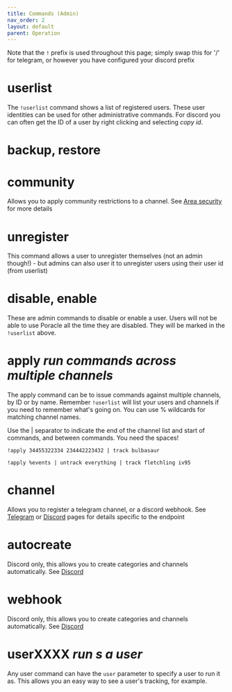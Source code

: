 ```yaml
---
title: Commands (Admin)
nav_order: 2
layout: default
parent: Operation
---
```


Note that the `!` prefix is used throughout this page; simply swap this for '/' for telegram, 
or however you have configured your discord prefix

# userlist

The `!userlist` command shows a list of registered users. These user identities can be used
for other administrative commands.  For discord you can often get the ID of a user by
right clicking and selecting *copy id*.

# backup, restore

# community

Allows you to apply community restrictions to a channel. See [Area security](areasecurity.md)
for more details

# unregister

This command allows a user to unregister themselves (not an admin though!) - but admins
can also user it to unregister users using their user id (from userlist)

# disable, enable

These are admin commands to disable or enable a user. Users will not be able to use Poracle
all the time they are disabled.  They will be marked in the `!userlist` above.

# apply *run commands across multiple channels*

The apply command can be to issue commands against multiple channels, by ID or by name. 
Remember `!userlist` will list your users and channels if you need to remember what's going on. You can use % wildcards for matching channel names.

Use the | separator to indicate the end of the channel list and start of commands, and between commands. You need the spaces!

`!apply 34455322334 234442223432 | track bulbasaur`

`!apply %events | untrack everything | track fletchling iv95`

# channel

Allows you to register a telegram channel, or a discord webhook.  See [Telegram](telegram.md)
or [Discord](discord.md) pages for details specific to the endpoint

# autocreate 

Discord only, this allows you to create categories and channels automatically.  See [Discord](discord.md)

# webhook

Discord only, this allows you to create categories and channels automatically.  See [Discord](discord.md)

# userXXXX *run s a user*

Any user command can have the `user` parameter to specify a user to run it as. This allows
you an easy way to see a user's tracking, for example.
